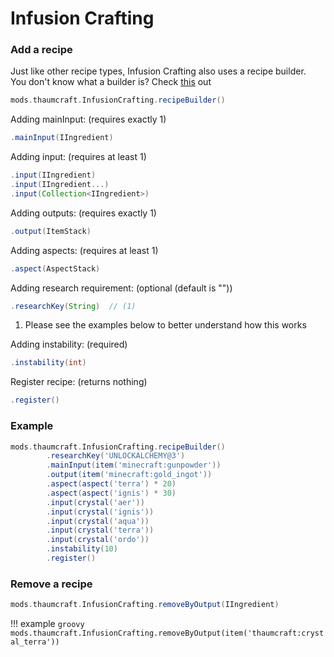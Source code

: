 # Infusion Crafting

### Add a recipe

Just like other recipe types, Infusion Crafting also uses a recipe builder. <br>
You don't know what a builder is? Check [this](https://groovyscript-docs.readthedocs.io/en/latest/groovy/builder/) out

```groovy
mods.thaumcraft.InfusionCrafting.recipeBuilder()
```

Adding mainInput: (requires exactly 1)

```groovy
.mainInput(IIngredient)
```

Adding input: (requires at least 1)

```groovy
.input(IIngredient)
.input(IIngredient...)
.input(Collection<IIngredient>)
```

Adding outputs: (requires exactly 1)

```groovy
.output(ItemStack)
```

Adding aspects: (requires at least 1)

```groovy
.aspect(AspectStack)
```

Adding research requirement: (optional (default is ""))

```groovy
.researchKey(String)  // (1)
```

1. Please see the examples below to better understand how this works

Adding instability: (required)

```groovy
.instability(int)
```

Register recipe: (returns nothing)

```groovy
.register()
```

### Example

```groovy
mods.thaumcraft.InfusionCrafting.recipeBuilder()
        .researchKey('UNLOCKALCHEMY@3')
        .mainInput(item('minecraft:gunpowder'))
        .output(item('minecraft:gold_ingot'))
        .aspect(aspect('terra') * 20)
        .aspect(aspect('ignis') * 30)
        .input(crystal('aer'))
        .input(crystal('ignis'))
        .input(crystal('aqua'))
        .input(crystal('terra'))
        .input(crystal('ordo'))
        .instability(10)
        .register()
```

### Remove a recipe

```groovy
mods.thaumcraft.InfusionCrafting.removeByOutput(IIngredient)
```

!!! example
    ```groovy
    mods.thaumcraft.InfusionCrafting.removeByOutput(item('thaumcraft:crystal_terra'))
    ```
